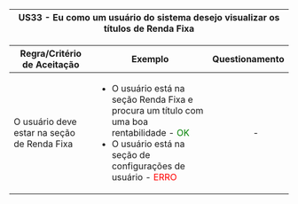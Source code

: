 <table>
    <thead>
        <tr>
            <th colspan="2" rowspan="2"> US33 - Eu como um usuário do sistema desejo visualizar os títulos de Renda Fixa</th>
        </tr>        
    </thead>
</table>

<table>
    <thead>
        <tr>
            <th>Regra/Critério de Aceitação</th>
            <th>Exemplo</th>
            <th>Questionamento</th>
        </tr>        
    </thead>
    <tbody>
        <tr>
            <td>O usuário deve estar na seção de Renda Fixa</td>
            <td>
                <ul>
                    <li>O usuário está na seção Renda Fixa e procura um título com uma boa rentabilidade - <span style="color:green">OK</span></li>
                    <li> O usuário está na seção de configurações de usuário - <span style="color:red">ERRO</span></li>
                </ul>
            </td>
            <td>
                <ul>
                    <p align="center">-</p>
                </ul>
            </td>
        </tr>
    </tbody>
</table>